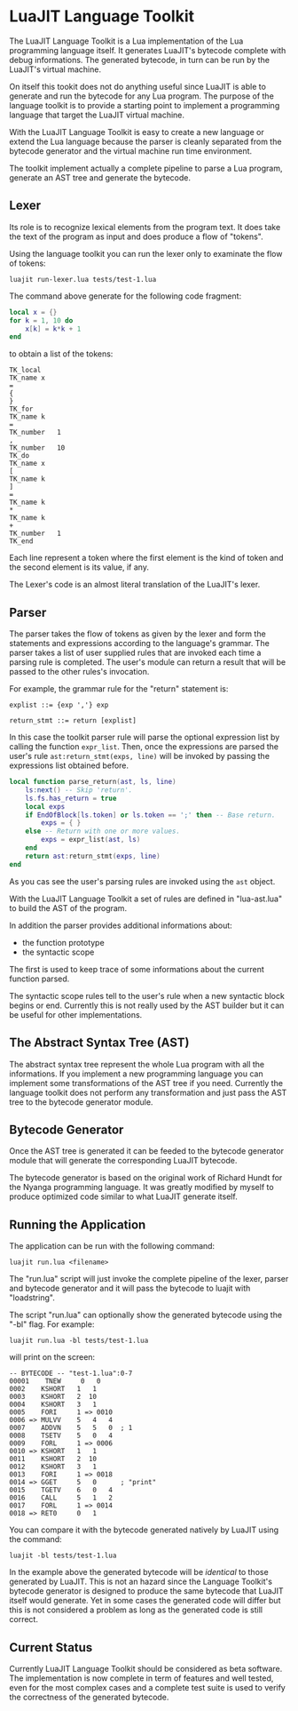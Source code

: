 LuaJIT Language Toolkit
===

The LuaJIT Language Toolkit is a Lua implementation of the Lua programming language itself.
It generates LuaJIT's bytecode complete with debug informations.
The generated bytecode, in turn can be run by the LuaJIT's virtual machine.

On itself this tookit does not do anything useful since LuaJIT is able to generate and run the bytecode for any Lua program.
The purpose of the language toolkit is to provide a starting point to implement a programming language that target the LuaJIT virtual machine.

With the LuaJIT Language Toolkit is easy to create a new language or extend the Lua language because the parser is cleanly separated from the bytecode generator and the virtual machine run time environment.

The toolkit implement actually a complete pipeline to parse a Lua program, generate an AST tree and generate the bytecode.

Lexer
---

Its role is to recognize lexical elements from the program text.
It does take the text of the program as input and does produce a flow of "tokens".

Using the language toolkit you can run the lexer only to examinate the flow of tokens:

```
luajit run-lexer.lua tests/test-1.lua
```

The command above generate for the following code fragment:

```lua
local x = {}
for k = 1, 10 do
    x[k] = k*k + 1
end
```

to obtain a list of the tokens:

    TK_local
    TK_name	x
    =
    {
    }
    TK_for
    TK_name	k
    =
    TK_number	1
    ,
    TK_number	10
    TK_do
    TK_name	x
    [
    TK_name	k
    ]
    =
    TK_name	k
    *
    TK_name	k
    +
    TK_number	1
    TK_end

Each line represent a token where the first element is the kind of token and the second element is its value, if any.

The Lexer's code is an almost literal translation of the LuaJIT's lexer.

Parser
---

The parser takes the flow of tokens as given by the lexer and form the statements and expressions according to the language's grammar.
The parser takes a list of user supplied rules that are invoked each time a parsing rule is completed.
The user's module can return a result that will be passed to the other rules's invocation.

For example, the grammar rule for the "return" statement is:

```
explist ::= {exp ','} exp

return_stmt ::= return [explist]
```

In this case the toolkit parser rule will parse the optional expression list by calling the function `expr_list`.
Then, once the expressions are parsed the user's rule `ast:return_stmt(exps, line)` will be invoked by passing the expressions list obtained before.

```lua
local function parse_return(ast, ls, line)
    ls:next() -- Skip 'return'.
    ls.fs.has_return = true
    local exps
    if EndOfBlock[ls.token] or ls.token == ';' then -- Base return.
        exps = { }
    else -- Return with one or more values.
        exps = expr_list(ast, ls)
    end
    return ast:return_stmt(exps, line)
end
```

As you cas see the user's parsing rules are invoked using the `ast` object.

With the LuaJIT Language Toolkit a set of rules are defined in "lua-ast.lua" to build the AST of the program.

In addition the parser provides additional informations about:

* the function prototype
* the syntactic scope

The first is used to keep trace of some informations about the current function parsed.

The syntactic scope rules tell to the user's rule when a new syntactic block begins or end.
Currently this is not really used by the AST builder but it can be useful for other implementations.

The Abstract Syntax Tree (AST)
---

The abstract syntax tree represent the whole Lua program with all the informations.
If you implement a new programming language you can implement some transformations of the AST tree if you need.
Currently the language toolkit does not perform any transformation and just pass the AST tree to the bytecode generator module.

Bytecode Generator
---

Once the AST tree is generated it can be feeded to the bytecode generator module that will generate the corresponding LuaJIT bytecode.

The bytecode generator is based on the original work of Richard Hundt for the Nyanga programming language.
It was greatly modified by myself to produce optimized code similar to what LuaJIT generate itself.

Running the Application
---

The application can be run with the following command:

```
luajit run.lua <filename>
```

The "run.lua" script will just invoke the complete pipeline of the lexer, parser and bytecode generator and it will pass the bytecode to luajit with "loadstring".

The script "run.lua" can optionally show the generated bytecode using the "-bl" flag. For example:

```
luajit run.lua -bl tests/test-1.lua
```

will print on the screen:

```
-- BYTECODE -- "test-1.lua":0-7
00001    TNEW     0   0
0002    KSHORT   1   1
0003    KSHORT   2  10
0004    KSHORT   3   1
0005    FORI     1 => 0010
0006 => MULVV    5   4   4
0007    ADDVN    5   5   0  ; 1
0008    TSETV    5   0   4
0009    FORL     1 => 0006
0010 => KSHORT   1   1
0011    KSHORT   2  10
0012    KSHORT   3   1
0013    FORI     1 => 0018
0014 => GGET     5   0      ; "print"
0015    TGETV    6   0   4
0016    CALL     5   1   2
0017    FORL     1 => 0014
0018 => RET0     0   1
```

You can compare it with the bytecode generated natively by LuaJIT using the command:

```
luajit -bl tests/test-1.lua
```

In the example above the generated bytecode will be *identical* to those generated by LuaJIT.
This is not an hazard since the Language Toolkit's bytecode generator is designed to produce the same bytecode that LuaJIT itself would generate.
Yet in some cases the generated code will differ but this is not considered a problem as long as the generated code is still correct.

Current Status
---

Currently LuaJIT Language Toolkit should be considered as beta software.
The implementation is now complete in term of features and well tested, even for the most complex cases and a complete test suite is used to verify the correctness of the generated bytecode.
